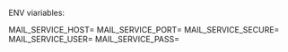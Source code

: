ENV viariables:

MAIL_SERVICE_HOST=
MAIL_SERVICE_PORT=
MAIL_SERVICE_SECURE=
MAIL_SERVICE_USER=
MAIL_SERVICE_PASS=